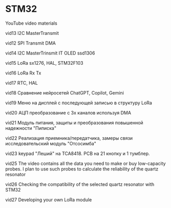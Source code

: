 # STM32
YouTube video materials

vid13 I2C MasterTransmit

vid12 SPI Transmit DMA

vid14 I2C MasterTrinsmit IT OLED ssd1306

vid15 LoRa sx1276, HAL, STM32F103

vid16 LoRa Rx Tx

vid17 RTC, HAL

vid18 Сравнение нейросетей ChatGPT, Copilot, Gemini

vid19 Меню на дисплей c последующей записью в структуру LoRa

vid20 АЦП преобразование с 3х каналов используя DMA

vid21 Модуль питания, защиты и преобразования повышенной надежности "Пиписка"

vid22 Реализация приемника/передатчика, замеры связи исследовательский модуль "Отсосимба"

vid23 keypad "Леший" на TCA8418. PCB на 21 кнопку и 1 тумблер.

vid25 The video contains all the data you need to make or buy low-capacity probes. I plan to use such probes to calculate the reliability of the quartz resonator

vid26 Checking the compatibility of the selected quartz resonator with STM32

vid27 Developing your own LoRa module
